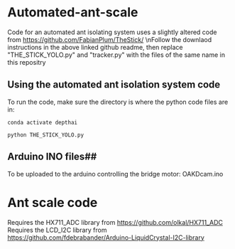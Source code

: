 # Automated-ant-scale
Code for an automated ant isolating system uses a slightly altered code from https://github.com/FabianPlum/TheStick/
\nFollow the downlaod instructions in the above linked github readme, then replace "THE_STICK_YOLO.py" and "tracker.py" with the files of the same name in this repositry


## Using the automated ant isolation system code ##
To run the code, make sure the directory is where the python code files are in:

```
conda activate depthai

python THE_STICK_YOLO.py
```


## Arduino INO files##
To be uploaded to the arduino controlling the bridge motor:
OAKDcam.ino



# Ant scale code
Requires the HX711_ADC library from https://github.com/olkal/HX711_ADC
Requires the LCD_I2C library from https://github.com/fdebrabander/Arduino-LiquidCrystal-I2C-library
